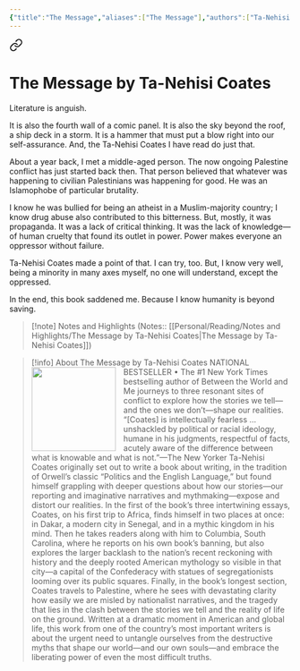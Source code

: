 ```yaml
---
{"title":"The Message","aliases":["The Message"],"authors":["Ta-Nehisi Coates"],"publisher":"Random House","publish":"2024-10-08","pages":241,"isbn10":"","isbn13":"9798217014248","rating":"5","reviewed":false,"cover":"https://books.google.com/books/publisher/content/images/frontcover/vXEFEQAAQBAJ?fife=w600-h900&source=gbs_api","read_count":1,"tags":["book","Social","Science"],"log":[{"status":"Read","timestamp":"2024-12-05T23:48:35+06:00"},{"status":"In Progress","timestamp":"2024-11-09T13:02:54+06:00"},{"status":"To Read","timestamp":"2024-10-23T16:47:56+06:00"}],"created":"2024-10-23T16:47:56+06:00","updated":"2024-12-06T00:08:19+06:00","status":"Read","dg-publish":true,"dg-note-icon":2,"dg-path":"Reading/Books/Read/The Message by Ta-Nehisi Coates.md","permalink":"/reading/books/read/the-message-by-ta-nehisi-coates/","dgPassFrontmatter":true,"noteIcon":2}
---
```



<div class="transclusion internal-embed is-loaded"><a class="markdown-embed-link" href="/reading/notes-and-highlights/the-message-by-ta-nehisi-coates/#3c17a9" aria-label="Open link"><svg xmlns="http://www.w3.org/2000/svg" width="24" height="24" viewBox="0 0 24 24" fill="none" stroke="currentColor" stroke-width="2" stroke-linecap="round" stroke-linejoin="round" class="svg-icon lucide-link"><path d="M10 13a5 5 0 0 0 7.54.54l3-3a5 5 0 0 0-7.07-7.07l-1.72 1.71"></path><path d="M14 11a5 5 0 0 0-7.54-.54l-3 3a5 5 0 0 0 7.07 7.07l1.71-1.71"></path></svg></a><div class="markdown-embed">

<div class="markdown-embed-title">

# The Message by Ta-Nehisi Coates

</div>


Literature is anguish. 

</div></div>


It is also the fourth wall of a comic panel. It is also the sky beyond the roof, a ship deck in a storm. It is a hammer that must put a blow right into our self-assurance. And, the Ta-Nehisi Coates I have read do just that.

About a year back, I met a middle-aged person. The now ongoing Palestine conflict has just started back then. That person believed that whatever was happening to civilian Palestinians was happening for good. He was an Islamophobe of particular brutality.

I know he was bullied for being an atheist in a Muslim-majority country; I know drug abuse also contributed to this bitterness. But, mostly, it was propaganda. It was a lack of critical thinking. It was the lack of knowledge— of human cruelty that found its outlet in power. Power makes everyone an oppressor without failure.

Ta-Nehisi Coates made a point of that. I can try, too. But, I know very well, being a minority in many axes myself, no one will understand, except the oppressed.

In the end, this book saddened me. Because I know humanity is beyond saving.

> [!note] Notes and Highlights
> (Notes:: [[Personal/Reading/Notes and Highlights/The Message by Ta-Nehisi Coates\|The Message by Ta-Nehisi Coates]])


> [!info] About The Message by Ta-Nehisi Coates
> <img src="https://books.google.com/books/publisher/content/images/frontcover/vXEFEQAAQBAJ?fife=w600-h900&source=gbs_api" style="float: left; width: 150px; height: auto; margin-right: 1em;" /> NATIONAL BESTSELLER • The #1 New York Times bestselling author of Between the World and Me journeys to three resonant sites of conflict to explore how the stories we tell—and the ones we don’t—shape our realities. “[Coates] is intellectually fearless … unshackled by political or racial ideology, humane in his judgments, respectful of facts, acutely aware of the difference between what is knowable and what is not.”—The New Yorker Ta-Nehisi Coates originally set out to write a book about writing, in the tradition of Orwell’s classic “Politics and the English Language,” but found himself grappling with deeper questions about how our stories—our reporting and imaginative narratives and mythmaking—expose and distort our realities. In the first of the book’s three intertwining essays, Coates, on his first trip to Africa, finds himself in two places at once: in Dakar, a modern city in Senegal, and in a mythic kingdom in his mind. Then he takes readers along with him to Columbia, South Carolina, where he reports on his own book’s banning, but also explores the larger backlash to the nation’s recent reckoning with history and the deeply rooted American mythology so visible in that city—a capital of the Confederacy with statues of segregationists looming over its public squares. Finally, in the book’s longest section, Coates travels to Palestine, where he sees with devastating clarity how easily we are misled by nationalist narratives, and the tragedy that lies in the clash between the stories we tell and the reality of life on the ground. Written at a dramatic moment in American and global life, this work from one of the country’s most important writers is about the urgent need to untangle ourselves from the destructive myths that shape our world—and our own souls—and embrace the liberating power of even the most difficult truths.